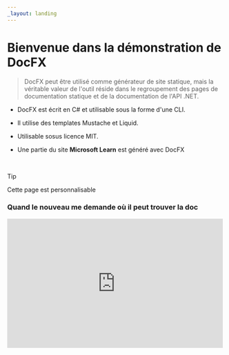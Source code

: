 ```yaml
---
_layout: landing
---
```


# Bienvenue dans la démonstration de DocFX

> DocFX peut être utilisé comme générateur de site statique, mais la véritable valeur de l'outil réside dans le regroupement des pages de documentation statique et de la documentation de l'API .NET.

- DocFX est écrit en C# et utilisable sous la forme d'une CLI.

- Il utilise des templates Mustache et Liquid.

- Utilisable sosus licence MIT.

- Une partie du site **Microsoft Learn** est généré avec DocFX

<br/>

> [!TIP]
> Cette page est personnalisable

### Quand le nouveau me demande où il peut trouver la doc

<iframe 
  width="500" 
  height="300" 
  src="https://lesjoiesducode.fr/content/042/JovK1nP.webm?autoplay=1&mute=1" 
  frameborder="0" 
  allowfullscreen></iframe>
